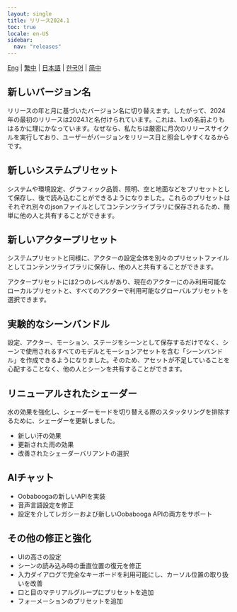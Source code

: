```yaml
---
layout: single
title: リリース2024.1
toc: true
locale: en-US
sidebar:
  nav: "releases"
---
```

[Eng](/dancexr/releases/2024.1) | [繁中](/tw/dancexr/releases/2024.1) | [日本語](/jp/dancexr/releases/2024.1) | [한국어](/kr/dancexr/releases/2024.1) | [简中](/zh/dancexr/releases/2024.1)


## 新しいバージョン名
リリースの年と月に基づいたバージョン名に切り替えます。したがって、2024年の最初のリリースは2024.1と名付けられています。これは、1.xの名前よりもはるかに理にかなっています。なぜなら、私たちは厳密に月次のリリースサイクルを実行しており、ユーザーがバージョンをリリース日と照合しやすくなるからです。

## 新しいシステムプリセット
システムや環境設定、グラフィック品質、照明、空と地面などをプリセットとして保存し、後で読み込むことができるようになりました。これらのプリセットはそれぞれ別々のjsonファイルとしてコンテンツライブラリに保存されるため、簡単に他の人と共有することができます。

## 新しいアクタープリセット
システムプリセットと同様に、アクターの設定全体を別々のプリセットファイルとしてコンテンツライブラリに保存し、他の人と共有することができます。

アクタープリセットには2つのレベルがあり、現在のアクターにのみ利用可能なローカルプリセットと、すべてのアクターで利用可能なグローバルプリセットを選択できます。

## 実験的なシーンバンドル
設定、アクター、モーション、ステージをシーンとして保存するだけでなく、シーンで使用されるすべてのモデルとモーションアセットを含む「シーンバンドル」を作成できるようになりました。そのため、アセットが不足していることを心配することなく、他の人とシーンを共有することができます。

## リニューアルされたシェーダー
水の効果を強化し、シェーダーモードを切り替える際のスタッタリングを排除するために、シェーダーを更新しました。
* 新しい汗の効果
* 更新された雨の効果
* 改善されたシェーダーバリアントの選択

## AIチャット
* Oobaboogaの新しいAPIを実装
* 音声言語設定を修正
* 設定を介してレガシーおよび新しいOobabooga APIの両方をサポート

## その他の修正と強化
* UIの高さの設定
* シーンの読み込み時の垂直位置の復元を修正
* 入力ダイアログで完全なキーボードを利用可能にし、カーソル位置の取り扱いを改善
* 口と目のマテリアルグループにプリセットを追加
* フォーメーションのプリセットを追加